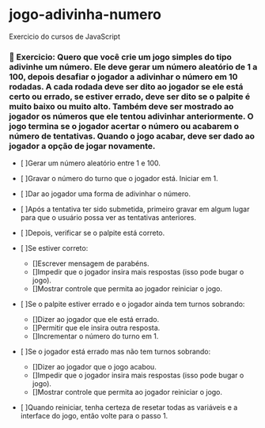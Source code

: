 # jogo-adivinha-numero
 Exercicio do cursos de JavaScript

### 📕 Exercicio: Quero que você crie um jogo simples do tipo adivinhe um número. Ele deve gerar um número aleatório de 1 a 100, depois desafiar o jogador a adivinhar o número em 10 rodadas. A cada rodada deve ser dito ao jogador se ele está certo ou errado, se estiver errado, deve ser dito se o palpite é muito baixo ou muito alto. Também deve ser mostrado ao jogador os números que ele tentou adivinhar anteriormente. O jogo termina se o jogador acertar o número ou acabarem o número de tentativas. Quando o jogo acabar, deve ser dado ao jogador a opção de jogar novamente.


- [ ]Gerar um número aleatório entre 1 e 100.

-	[ ]Gravar o número do turno que o jogador está. Iniciar em 1.

-	[ ]Dar ao jogador uma forma de adivinhar o número.

-	[ ]Após a tentativa ter sido submetida, primeiro gravar em algum lugar para que o usuário possa ver as tentativas anteriores.

-	[ ]Depois, verificar se o palpite está correto.

-	[ ]Se estiver correto:
	-	[]Escrever mensagem de parabéns.
	-	[]Impedir que o jogador insira mais respostas (isso pode bugar o jogo).
	-	[]Mostrar controle que permita ao jogador reiniciar o jogo.

-	[ ]Se o palpite estiver errado e o jogador ainda tem turnos sobrando:
	-	[]Dizer ao jogador que ele está errado.
	-	[]Permitir que ele insira outra resposta.
	-	[]Incrementar o número do turno em 1.

-	[ ]Se o jogador está errado mas não tem turnos sobrando:
	-	[]Dizer ao jogador que o jogo acabou.
	-	[]Impedir que o jogador insira mais respostas (isso pode bugar o jogo).
	-	[]Mostrar controle que permita ao jogador reiniciar o jogo.

-	[ ]Quando reiniciar, tenha certeza de resetar todas as variáveis e a interface do jogo, então volte para o passo 1.
